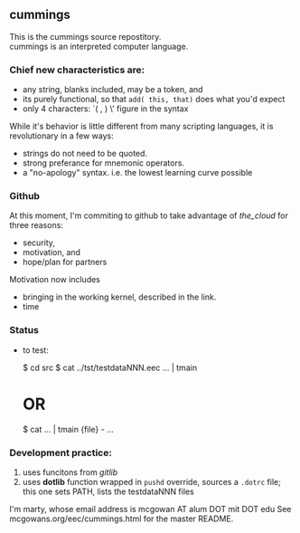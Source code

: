 ## cummings

This is the cummings source repostitory.  
cummings is an interpreted computer language.

### Chief new characteristics are:

* any string, blanks included, may be a token, and
* its purely functional, so that `add( this, that)` does what you'd
   expect
* only 4 characters: `( , ) \\' figure in the syntax

While it's behavior is little different from many scripting languages,
it is revolutionary in a few ways:

* strings do not need to be quoted. 
* strong preferance for mnemonic operators.
* a "no-apology" syntax. i.e. the lowest learning curve possible

### Github

At this moment, I'm commiting to github to take advantage of 
_the_cloud_ for three reasons:

* security, 
* motivation, and
* hope/plan for partners

Motivation now includes

* bringing in the working kernel, described in the link.
* time

### Status

* to test: 

   $ cd src
   $ cat ../tst/testdataNNN.eec ... | tmain
   #  OR
   $ cat ... | tmain {file} - ...

### Development practice:

1. uses funcitons from _gitlib_
1. uses **dotlib** function wrapped in `pushd` override, sources a
   `.dotrc` file; this one sets PATH, lists the testdataNNN files

I'm marty, whose email address is  mcgowan AT alum DOT mit DOT edu
See   mcgowans.org/eec/cummings.html for the master README.


